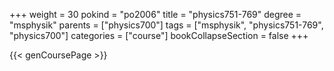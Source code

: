 +++
weight = 30
pokind = "po2006"
title = "physics751-769"
degree = "msphysik"
parents = ["physics700"]
tags = ["msphysik", "physics751-769", "physics700"]
categories = ["course"]
bookCollapseSection = false
+++

{{< genCoursePage >}}
